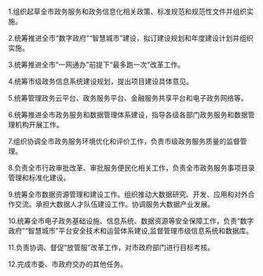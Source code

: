 1.组织起草全市政务服务和政务信息化相关政策、标准规范和规范性文件并组织实施。

2.统筹推进全市“数字政府”“智慧城市”建设，拟订建设规划和年度建设计划并组织实施。

3.统筹推进全市“一网通办”前提下“最多跑一次”改革工作。

4.统筹市级政务信息系统建设规划，提出项目建设具体意见。

5.统筹管理政务云平台、政务服务平台、金融服务共享平台和电子政务网络等。

6.统筹推进全市政务服务和数据管理体系建设，指导各级各部门政务服务和数据管理机构开展工作。

7.组织协调全市政务服务环境优化和评价工作，负贵市级政务服务质量的监督管理。

8.负责全市行政审批改革、审批服务便民化相关工作，负责全市政务服务事项目录管理和标准化建设。

9.统筹全市数据资源管理和建设工作。组织推动大数据研究、开发、应用和对外合作交流。承担大数据人才队伍建设工作。协调服务大数据产业发展。

10.统筹全市电子政务基础设施、信息系统、数据资源等安全保障工作，负责“数字政府”“智慧城市”平台安全技术和运营体系建设,监督管理市级信息系统和数据库。

11.负责协调、督促“放管服”改革工作，对市政府部门进行目标考核。

12.完成市委、市政府交办的其他任务。